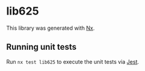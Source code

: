 # lib625

This library was generated with [Nx](https://nx.dev).

## Running unit tests

Run `nx test lib625` to execute the unit tests via [Jest](https://jestjs.io).
